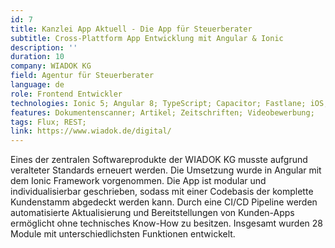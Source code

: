 ```yaml
---
id: 7
title: Kanzlei App Aktuell - Die App für Steuerberater
subtitle: Cross-Plattform App Entwicklung mit Angular & Ionic
description: ''
duration: 10
company: WIADOK KG
field: Agentur für Steuerberater
language: de
role: Frontend Entwickler
technologies: Ionic 5; Angular 8; TypeScript; Capacitor; Fastlane; iOS; Android;
features: Dokumentenscanner; Artikel; Zeitschriften; Videobewerbung;
tags: Flux; REST;
link: https://www.wiadok.de/digital/
---
```


Eines der zentralen Softwareprodukte der WIADOK KG musste aufgrund veralteter Standards erneuert werden. Die Umsetzung wurde in Angular mit dem Ionic Framework vorgenommen. Die App ist modular und individualisierbar geschrieben, sodass mit einer Codebasis der komplette Kundenstamm abgedeckt werden kann. Durch eine CI/CD Pipeline werden automatisierte Aktualisierung und Bereitstellungen von Kunden-Apps ermöglicht ohne technisches Know-How zu besitzen. Insgesamt wurden 28 Module mit unterschiedlichsten Funktionen entwickelt.
